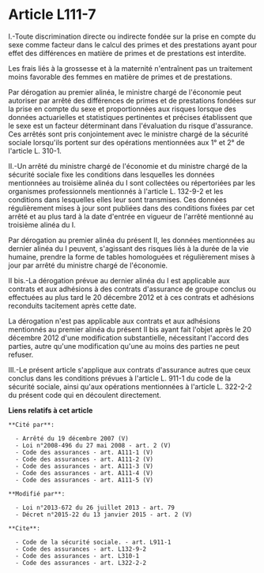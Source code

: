 # Article L111-7

I.-Toute discrimination directe ou indirecte fondée sur la prise en compte du sexe comme facteur dans le calcul des primes et
des prestations ayant pour effet des différences en matière de primes et de prestations est interdite. 

Les frais liés à la grossesse et à la maternité n'entraînent pas un traitement moins favorable des femmes en matière de
primes et de prestations. 

Par dérogation au premier alinéa, le ministre chargé de l'économie peut autoriser par arrêté des différences de primes et de
prestations fondées sur la prise en compte du sexe et proportionnées aux risques lorsque des données actuarielles et
statistiques pertinentes et précises établissent que le sexe est un facteur déterminant dans l'évaluation du risque
d'assurance. Ces arrêtés sont pris conjointement avec le ministre chargé de la sécurité sociale lorsqu'ils portent sur des
opérations mentionnées aux 1° et 2° de l'article L. 310-1. 

II.-Un arrêté du ministre chargé de l'économie et du ministre chargé de la sécurité sociale fixe les conditions dans
lesquelles les données mentionnées au troisième alinéa du I sont collectées ou répertoriées par les organismes professionnels
mentionnés à l'article L. 132-9-2 et les conditions dans lesquelles elles leur sont transmises. Ces données régulièrement
mises à jour sont publiées dans des conditions fixées par cet arrêté et au plus tard à la date d'entrée en vigueur de
l'arrêté mentionné au troisième alinéa du I. 

Par dérogation au premier alinéa du présent II, les données mentionnées au dernier alinéa du I peuvent, s'agissant des
risques liés à la durée de la vie humaine, prendre la forme de tables homologuées et régulièrement mises à jour par arrêté du
ministre chargé de l'économie. 

II bis.-La dérogation prévue au dernier alinéa du I est applicable aux contrats et aux adhésions à des contrats d'assurance
de groupe conclus ou effectuées au plus tard le 20 décembre 2012 et à ces contrats et adhésions reconduits tacitement après
cette date. 

La dérogation n'est pas applicable aux contrats et aux adhésions mentionnés au premier alinéa du présent II bis ayant fait
l'objet après le 20 décembre 2012 d'une modification substantielle, nécessitant l'accord des parties, autre qu'une
modification qu'une au moins des parties ne peut refuser. 

III.-Le présent article s'applique aux contrats d'assurance autres que ceux conclus dans les conditions prévues à l'article
L. 911-1 du code de la sécurité sociale, ainsi qu'aux opérations mentionnées à l'article L. 322-2-2 du présent code qui en
découlent directement.

**Liens relatifs à cet article**

	**Cité par**:

	  - Arrêté du 19 décembre 2007 (V)
	  - Loi n°2008-496 du 27 mai 2008 - art. 2 (V)
	  - Code des assurances - art. A111-1 (V)
	  - Code des assurances - art. A111-2 (V)
	  - Code des assurances - art. A111-3 (V)
	  - Code des assurances - art. A111-4 (V)
	  - Code des assurances - art. A111-5 (V)

	**Modifié par**:

	  - Loi n°2013-672 du 26 juillet 2013 - art. 79
	  - Décret n°2015-22 du 13 janvier 2015 - art. 2 (V)

	**Cite**:

	  - Code de la sécurité sociale. - art. L911-1
	  - Code des assurances - art. L132-9-2
	  - Code des assurances - art. L310-1
	  - Code des assurances - art. L322-2-2
